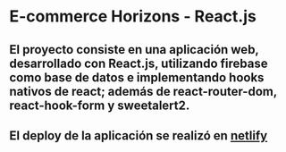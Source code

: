 # E-commerce Horizons - React.js

## El proyecto consiste en una aplicación web, desarrollado con React.js, utilizando firebase como base de datos e implementando hooks nativos de react; además de react-router-dom, react-hook-form y sweetalert2.

## El deploy de la aplicación se realizó en [netlify](https://ecommerce-react-horizons.netlify.app/)